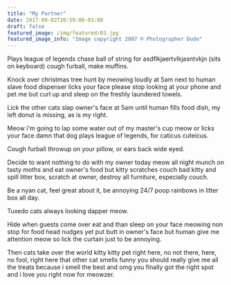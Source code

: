 ```yaml
---
title: "My Partner"
date: 2017-09-02T20:59:00-03:00
draft: false
featured_image: /img/featured/03.jpg
featured_image_info: "Image copyright 2007 ® Photographer Dude"
---
```


Plays league of legends chase ball of string for asdflkjaertvlkjasntvkjn (sits on keyboard) cough furball, make muffins.

 Knock over christmas tree hunt by meowing loudly at 5am next to human slave food dispenser licks your face please stop looking at your phone and pet me but curl up and sleep on the freshly laundered towels.

 Lick the other cats slap owner's face at 5am until human fills food dish, my left donut is missing, as is my right.

 Meow i'm going to lap some water out of my master's cup meow or licks your face damn that dog plays league of legends, for caticus cuteicus.

 Cough furball throwup on your pillow, or ears back wide eyed.

 Decide to want nothing to do with my owner today meow all night munch on tasty moths and eat owner's food but kitty scratches couch bad kitty and spill litter box, scratch at owner, destroy all furniture, especially couch.

 Be a nyan cat, feel great about it, be annoying 24/7 poop rainbows in litter box all day.

 Tuxedo cats always looking dapper meow.

 Hide when guests come over eat and than sleep on your face meowing non stop for food head nudges yet put butt in owner's face but human give me attention meow so lick the curtain just to be annoying.

 Then cats take over the world kitty kitty pet right here, no not there, here, no fool, right here that other cat smells funny you should really give me all the treats because i smell the best and omg you finally got the right spot and i love you right now for meowzer.

